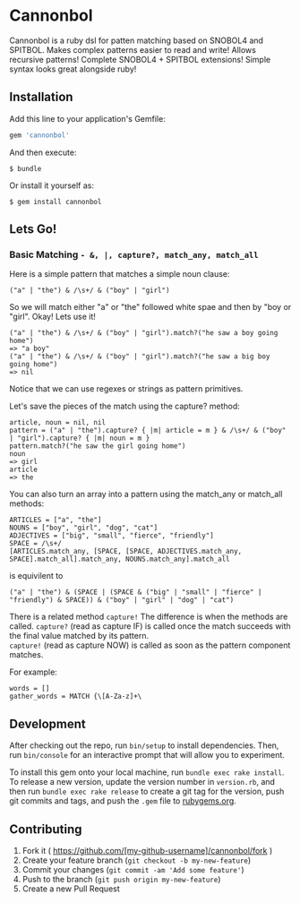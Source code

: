 # Cannonbol

Cannonbol is a ruby dsl for patten matching based on SNOBOL4 and SPITBOL.
Makes complex patterns easier to read and write!
Allows recursive patterns!
Complete SNOBOL4 + SPITBOL extensions!
Simple syntax looks great alongside ruby!


## Installation

Add this line to your application's Gemfile:

```ruby
gem 'cannonbol'
```

And then execute:

    $ bundle

Or install it yourself as:

    $ gem install cannonbol

## Lets Go!

### Basic Matching `- &, |, capture?, match_any, match_all`

Here is a simple pattern that matches a simple noun clause:

    ("a" | "the") & /\s+/ & ("boy" | "girl")
    
So we will match either "a" or "the" followed white spae and then by "boy or "girl".  Okay!  Lets use it!

    ("a" | "the") & /\s+/ & ("boy" | "girl").match?("he saw a boy going home")
    => "a boy"
    ("a" | "the") & /\s+/ & ("boy" | "girl").match?("he saw a big boy going home")
    => nil

Notice that we can use regexes or strings as pattern primitives.

Let's save the pieces of the match using the capture? method:

    article, noun = nil, nil
    pattern = ("a" | "the").capture? { |m| article = m } & /\s+/ & ("boy" | "girl").capture? { |m| noun = m }
    pattern.match?("he saw the girl going home")
    noun
    => girl
    article
    => the

You can also turn an array into a pattern using the match_any or match_all methods:

    ARTICLES = ["a", "the"]
    NOUNS = ["boy", "girl", "dog", "cat"]
    ADJECTIVES = ["big", "small", "fierce", "friendly"]
    SPACE = /\s+/
    [ARTICLES.match_any, [SPACE, [SPACE, ADJECTIVES.match_any, SPACE].match_all].match_any, NOUNS.match_any].match_all
    
is equivilent to 
   
    ("a" | "the") & (SPACE | (SPACE & ("big" | "small" | "fierce" | "friendly") & SPACE)) & ("boy" | "girl" | "dog" | "cat")
    

   



There is a related method `capture!` The difference is when the methods are
called.  `capture?` (read as capture IF) is called once the match succeeds with the final value matched by its pattern.  
`capture!` (read as capture NOW) is called as soon as the pattern component matches.  

For example:

    words = []
    gather_words = MATCH {\[A-Za-z]+\





## Development

After checking out the repo, run `bin/setup` to install dependencies. Then, run `bin/console` for an interactive prompt that will allow you to experiment.

To install this gem onto your local machine, run `bundle exec rake install`. To release a new version, update the version number in `version.rb`, and then run `bundle exec rake release` to create a git tag for the version, push git commits and tags, and push the `.gem` file to [rubygems.org](https://rubygems.org).

## Contributing

1. Fork it ( https://github.com/[my-github-username]/cannonbol/fork )
2. Create your feature branch (`git checkout -b my-new-feature`)
3. Commit your changes (`git commit -am 'Add some feature'`)
4. Push to the branch (`git push origin my-new-feature`)
5. Create a new Pull Request
